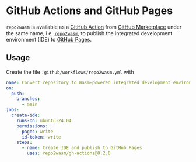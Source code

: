 # GitHub Actions and GitHub Pages

`repo2wasm` is available as a [GitHub Action](https://docs.github.com/en/actions) from [GitHub Marketplace](https://github.com/marketplace) under the same name, i.e. [`repo2wasm`](https://github.com/marketplace/actions/repo2wasm), to publish the integrated development environment (IDE) to [GitHub Pages](https://docs.github.com/en/pages).

## Usage

Create the file `.github/workflows/repo2wasm.yml` with

```yaml
name: Convert repository to Wasm-powered integrated development environment
on:
  push:
    branches:
      - main
jobs:
  create-ide:
    runs-on: ubuntu-24.04
    permissions:
      pages: write
      id-token: write
    steps:
      - name: Create IDE and publish to GitHub Pages
        uses: repo2wasm/gh-actions@0.2.0
```
